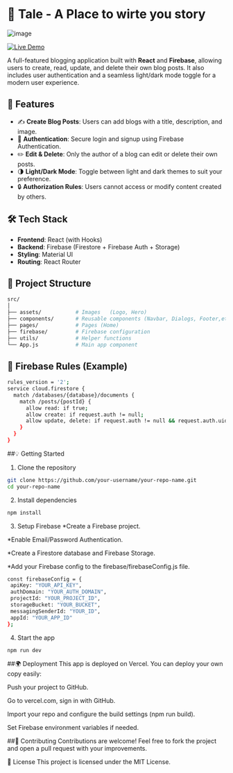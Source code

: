 # 📝 Tale - A Place to wirte you story
![image](https://github.com/user-attachments/assets/2c3437db-f1f0-44a9-b624-d266b12a7b99)

[![Live Demo](https://img.shields.io/badge/Live%20Demo-Visit-blue?style=for-the-badge&logo=vercel)](https://tale-nine.vercel.app/)


A full-featured blogging application built with **React** and **Firebase**, allowing users to create, read, update, and delete their own blog posts. It also includes user authentication and a seamless light/dark mode toggle for a modern user experience.

## 🚀 Features

- ✍️ **Create Blog Posts**: Users can add blogs with a title, description, and image.
- 🔐 **Authentication**: Secure login and signup using Firebase Authentication.
- ✏️ **Edit & Delete**: Only the author of a blog can edit or delete their own posts.
- 🌗 **Light/Dark Mode**: Toggle between light and dark themes to suit your preference.
- 🔒 **Authorization Rules**: Users cannot access or modify content created by others.

## 🛠️ Tech Stack

- **Frontend**: React (with Hooks)
- **Backend**: Firebase (Firestore + Firebase Auth + Storage)
- **Styling**: Material UI
- **Routing**: React Router

## 📁 Project Structure

```bash
src/
│
├── assets/           # Images   (Logo, Hero)
├── components/       # Reusable components (Navbar, Dialogs, Footer,etc.)
├── pages/            # Pages (Home)
├── firebase/         # Firebase configuration
├── utils/            # Helper functions
└── App.js            # Main app component
```
## 🔐 Firebase Rules (Example)
```bash
rules_version = '2';
service cloud.firestore {
  match /databases/{database}/documents {
    match /posts/{postId} {
      allow read: if true;
      allow create: if request.auth != null;
      allow update, delete: if request.auth != null && request.auth.uid == resource.data.userId;
    }
  }
}
```
##💡 Getting Started
1. Clone the repository
```bash
git clone https://github.com/your-username/your-repo-name.git
cd your-repo-name
```
2. Install dependencies
```bash
npm install
```
3. Setup Firebase
 *Create a Firebase project.

 *Enable Email/Password Authentication.

 *Create a Firestore database and Firebase Storage.

 *Add your Firebase config to the firebase/firebaseConfig.js file.
 ```bash
const firebaseConfig = {
  apiKey: "YOUR_API_KEY",
  authDomain: "YOUR_AUTH_DOMAIN",
  projectId: "YOUR_PROJECT_ID",
  storageBucket: "YOUR_BUCKET",
  messagingSenderId: "YOUR_ID",
  appId: "YOUR_APP_ID"
};
```
4. Start the app
```bash
npm run dev
```
##🌍 Deployment
This app is deployed on Vercel. You can deploy your own copy easily:

Push your project to GitHub.

Go to vercel.com, sign in with GitHub.

Import your repo and configure the build settings (npm run build).

Set Firebase environment variables if needed.

##🙌 Contributing
Contributions are welcome! Feel free to fork the project and open a pull request with your improvements.

📃 License
This project is licensed under the MIT License.

